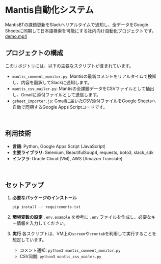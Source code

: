 # Mantis自動化システム

MantisBTの課題更新をSlackへリアルタイムで通知し、全データをGoogle Sheetsに同期して日本語検索を可能にする社内向け自動化プロジェクトです。
<br>
[demo.mp4](./demo.mp4)
<br>

## プロジェクトの構成

このリポジトリには、以下の主要なスクリプトが含まれています。

-   `mantis_comment_monitor.py`: Mantisの最新コメントをリアルタイムで検知し、内容を翻訳してSlackに通知します。
-   `mantis_csv_mailer.py`: Mantisの全課題データをCSVファイルとして抽出し、Gmailに添付ファイルとして送信します。
-   `gsheet_importer.js`: Gmailに届いたCSV添付ファイルをGoogle Sheetsへ自動で同期するGoogle Apps Scriptコードです。

<br>

## 利用技術

-   **言語**: Python, Google Apps Script (JavaScript)
-   **主要ライブラリ**: Selenium, BeautifulSoup4, requests, boto3, slack_sdk
-   **インフラ**: Oracle Cloud (VM), AWS (Amazon Translate)

<br>

## セットアップ

1.  **必要なパッケージのインストール**
    ```bash
    pip install -r requirements.txt
    ```

2.  **環境変数の設定**
    `.env.example` を参考に `.env` ファイルを作成し、必要なキー情報を入力してください。

3.  **実行**
    各スクリプトは、VM上の`screen`や`crontab`を利用して実行することを想定しています。
    -   コメント通知: `python3 mantis_comment_monitor.py`
    -   CSV同期: `python3 mantis_csv_mailer.py`
